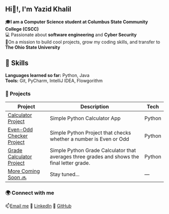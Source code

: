 ## Hi👋!, I'm Yazid Khalil

🎓**I am a Computer Science student at Columbus State Community College (CSCC)**  
💻 Passionate about **software engineering** and **Cyber Security**  
🎯On a mission to build cool projects, grow my coding skills, and transfer to **The Ohio State University**

## 🧠 Skills 
**Languages learned so far:** Python, Java  
**Tools:** Git, PyCharm, IntelliJ IDEA, Flowgorithm

### 🚀 Projects
| Project | Description | Tech |
|----------|--------------|------|
| [Calculator Project](https://github.com/yazidkhalil/calculator-project) | Simple Python Calculator App | Python |
| [Even-Odd Checker Project](https://github.com/yazidkhalil/Even-Odd-Checker) | Simple Python Project that checks whether a number is Even or Odd | Python |
| [Grade Calculator Project](https://github.com/yazidkhalil/Grade-Calculator) | Simple Python Grade Calculator that averages three grades and shows the final letter grade. | Python |
| [More Coming Soon 🔜]() | Stay tuned... | — |

### 🌍 Connect with me
📫[Email me](mailto:ykhalil2004@gmail.com)
💼 [LinkedIn](https://www.linkedin.com/in/yazid-khalil)
🐍 [GitHub](https://github.com/yazidkhalil)


<!--
**yazeed02-stack/yazeed02-stack** is a ✨ _special_ ✨ repository because its `README.md` (this file) appears on your GitHub profile.

Here are some ideas to get you started:

- 🔭 I’m currently working on ...
- 🌱 I’m currently learning ...
- 👯 I’m looking to collaborate on ...
- 🤔 I’m looking for help with ...
- 💬 Ask me about ...
- 📫 How to reach me: ...
- 😄 Pronouns: ...
- ⚡ Fun fact: ...
-->
